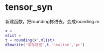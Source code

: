 # tensor_syn


新建函数，把rounding拷进去，变成rounding.m
```matlab
x = 
mlist = 
t = rounding(x',mlist)
dlmwrite('保存路径',t,'newline','pc')
```